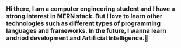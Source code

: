 ### Hi there, I am a computer engineering student and I have a strong interest in MERN stack. But I love to learn other technologies such as different types of programming languages and frameworks. In the future, I wanna learn andriod development and Artificial Intelligence.👋 

<!--
**waiyankyaw-dev/waiyankyaw-dev** is a ✨ _special_ ✨ repository because its `README.md` (this file) appears on your GitHub profile.

Here are some ideas to get you started:

- 🔭 I’m currently working on ...
- 🌱 I’m currently learning ...
- 👯 I’m looking to collaborate on ...
- 🤔 I’m looking for help with ...
- 💬 Ask me about ...
- 📫 How to reach me: ...
- 😄 Pronouns: ...
- ⚡ Fun fact: ...
-->
